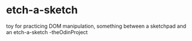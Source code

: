 # etch-a-sketch
toy for practicing DOM manipulation, something between a sketchpad and an etch-a-sketch -theOdinProject
